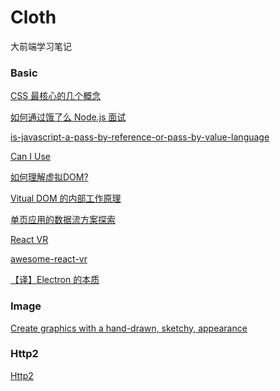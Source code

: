 Cloth
=======

大前端学习笔记

### Basic

[CSS 最核心的几个概念](http://geekplux.com/2014/04/25/several_core_concepts_of_css.html)

[如何通过饿了么 Node.js 面试](https://github.com/ElemeFE/node-interview)

[is-javascript-a-pass-by-reference-or-pass-by-value-language](http://stackoverflow.com/questions/518000/is-javascript-a-pass-by-reference-or-pass-by-value-language)

[Can I Use](http://caniuse.com/)

[如何理解虚拟DOM?](https://www.zhihu.com/question/29504639?sort=created)

[Vitual DOM 的内部工作原理](http://efe.baidu.com/blog/the-inner-workings-of-virtual-dom/)

[单页应用的数据流方案探索](https://zhuanlan.zhihu.com/p/26426054)

[React VR](https://facebook.github.io/react-vr/)

[awesome-react-vr](https://github.com/nikgraf/awesome-react-vr)

[【译】Electron 的本质](https://segmentfault.com/a/1190000007503495)

### Image

[Create graphics with a hand-drawn, sketchy, appearance](https://github.com/pshihn/rough)

### Http2

[Http2](https://my.oschina.net/u/861562/blog/1823472)
